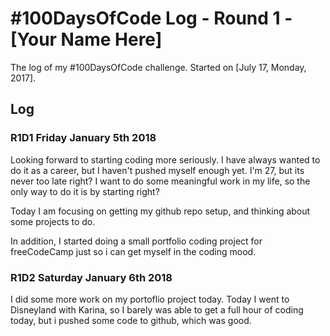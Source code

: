 # #100DaysOfCode Log - Round 1 - [Your Name Here]

The log of my #100DaysOfCode challenge. Started on [July 17, Monday, 2017].

## Log

### R1D1 Friday January 5th 2018

Looking forward to starting coding more seriously. I have always wanted to do it as a career, but I haven't pushed myself enough yet. I'm 27, but its never too late right? I want to do some meaningful work in my life, so the only way to do it is by starting right?

Today I am focusing on getting my github repo setup, and thinking about some projects to do.

In addition, I started doing a small portfolio coding project for freeCodeCamp just so i can get myself in the coding mood.


### R1D2 Saturday January 6th 2018

I did some more work on my portoflio project today. Today I went to Disneyland with Karina, so I barely was able to get a full hour of coding today, but i pushed some code to github, which was good. 
